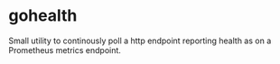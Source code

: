 # gohealth

Small utility to continously poll a http endpoint reporting health as on a
Prometheus metrics endpoint.